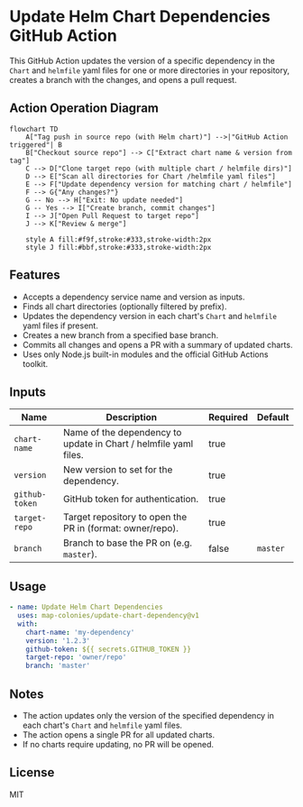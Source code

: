 # Update Helm Chart Dependencies GitHub Action

This GitHub Action updates the version of a specific dependency in the `Chart` and `helmfile` yaml files for one or more directories in your repository, creates a branch with the changes, and opens a pull request.

## Action Operation Diagram

```mermaid
flowchart TD
    A["Tag push in source repo (with Helm chart)"] -->|"GitHub Action triggered"| B
    B["Checkout source repo"] --> C["Extract chart name & version from tag"]
    C --> D["Clone target repo (with multiple chart / helmfile dirs)"]
    D --> E["Scan all directories for Chart /helmfile yaml files"]
    E --> F["Update dependency version for matching chart / helmfile"]
    F --> G{"Any changes?"}
    G -- No --> H["Exit: No update needed"]
    G -- Yes --> I["Create branch, commit changes"]
    I --> J["Open Pull Request to target repo"]
    J --> K["Review & merge"]

    style A fill:#f9f,stroke:#333,stroke-width:2px
    style J fill:#bbf,stroke:#333,stroke-width:2px
```

## Features

- Accepts a dependency service name and version as inputs.
- Finds all chart directories (optionally filtered by prefix).
- Updates the dependency version in each chart's `Chart` and `helmfile` yaml files if present.
- Creates a new branch from a specified base branch.
- Commits all changes and opens a PR with a summary of updated charts.
- Uses only Node.js built-in modules and the official GitHub Actions toolkit.

## Inputs

| Name           | Description                                                      | Required | Default  |
| -------------- | ---------------------------------------------------------------- | -------- | -------- |
| `chart-name`   | Name of the dependency to update in Chart / helmfile yaml files. | true     |          |
| `version`      | New version to set for the dependency.                           | true     |          |
| `github-token` | GitHub token for authentication.                                 | true     |          |
| `target-repo`  | Target repository to open the PR in (format: owner/repo).        | true     |          |
| `branch`       | Branch to base the PR on (e.g. `master`).                        | false    | `master` |

## Usage

```yaml
- name: Update Helm Chart Dependencies
  uses: map-colonies/update-chart-dependency@v1
  with:
    chart-name: 'my-dependency'
    version: '1.2.3'
    github-token: ${{ secrets.GITHUB_TOKEN }}
    target-repo: 'owner/repo'
    branch: 'master'
```

## Notes

- The action updates only the version of the specified dependency in each chart's `Chart` and `helmfile` yaml files.
- The action opens a single PR for all updated charts.
- If no charts require updating, no PR will be opened.

## License

MIT
